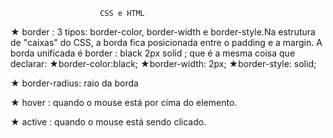                         CSS e HTML

★ border : 3 tipos: border-color, border-width e border-style.Na estrutura de "caixas" do CSS, a borda fica posicionada entre o padding e a margin. A borda unificada é border : black 2px solid ; que é a mesma coisa que declarar:
  ★border-color:black;
  ★border-width: 2px;
  ★border-style: solid;

★ border-radius: raio da borda

★ hover : quando o mouse está por cima do elemento.

★ active : quando o mouse está sendo clicado.
